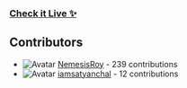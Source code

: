 ### [Check it Live ✨](https://beupyq.okayniraj.me/)
 
































## Contributors

- ![Avatar](https://avatars.githubusercontent.com/u/149550225?v=4&s=40) [NemesisRoy](https://github.com/NemesisRoy) - 239 contributions
- ![Avatar](https://avatars.githubusercontent.com/u/62104921?v=4&s=40) [iamsatyanchal](https://github.com/iamsatyanchal) - 12 contributions

